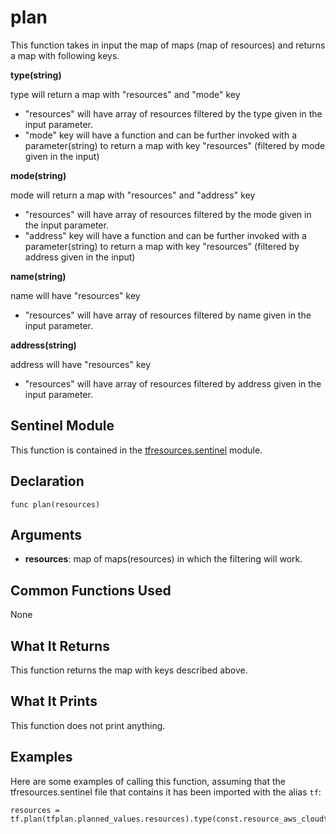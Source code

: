# plan

This function takes in input the map of maps (map of resources) and returns a map with following keys.

**type(string)**

type will return a map with "resources" and "mode" key
- "resources" will have array of resources filtered by the type given in
  the input parameter.
- "mode" key will have a function and can be further invoked with a parameter(string)
  to return a map with key "resources" (filtered by mode given in the input)


**mode(string)**

mode will return a map with "resources" and "address" key
- "resources" will have array of resources filtered by the mode given in
  the input parameter.
- "address" key will have a function and can be further invoked with a parameter(string)
  to return a map with key "resources" (filtered by address given in the input)

**name(string)**

name will have "resources" key
- "resources" will have array of resources filtered by name given in the
  input parameter.

**address(string)**

address will have "resources" key
- "resources" will have array of resources filtered by address given in the
input parameter.

## Sentinel Module
This function is contained in the [tfresources.sentinel](../tfresources.sentinel) module.

## Declaration
`func plan(resources)`

## Arguments
* **resources**: map of maps(resources) in which the filtering will work.

## Common Functions Used
None

## What It Returns
This function returns the map with keys described above.

## What It Prints
This function does not print anything.

## Examples
Here are some examples of calling this function, assuming that the tfresources.sentinel file that contains it has been imported with the alias `tf`:
```
resources = tf.plan(tfplan.planned_values.resources).type(const.resource_aws_cloudtrail).resources
```
